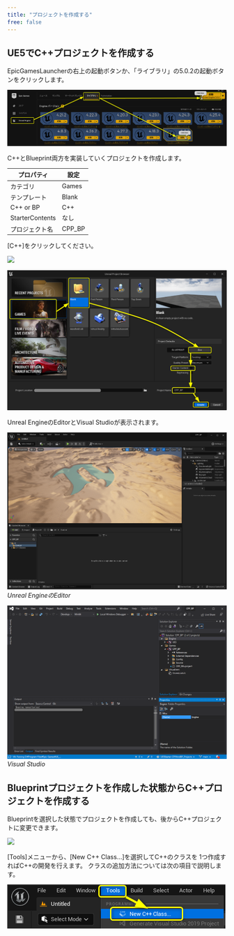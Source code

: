 ```yaml
---
title: "プロジェクトを作成する"
free: false
---
```


## UE5でC++プロジェクトを作成する

EpicGamesLauncherの右上の起動ボタンか、「ライブラリ」の5.0.2の起動ボタンをクリックします。

![](/images/books/ue5_starter_cpp_and_bp_001/chap_02_create_project/2022-06-18-09-53-44.png)

C++とBlueprint両方を実装していくプロジェクトを作成します。

| プロパティ      | 設定   |
| --------------- | ------ |
| カテゴリ        | Games  |
| テンプレート    | Blank  |
| C++ or BP       | C++    |
| StarterContents | なし   |
| プロジェクト名  | CPP_BP |

[C++]をクリックしてください。

![](https://storage.googleapis.com/zenn-user-upload/f8d2d99618f1-20220110.png)

![](/images/books/ue5_starter_cpp_and_bp_001/chap_02_create_project/2022-02-23-08-01-46.png)

Unreal EngineのEditorとVisual Studioが表示されます。

![](/images/books/ue5_starter_cpp_and_bp_001/chap_02_create_project/2022-02-23-08-03-25.png)
*Unreal EngineのEditor*

![](/images/books/ue5_starter_cpp_and_bp_001/chap_02_create_project/2022-02-07-05-12-58.png)
*Visual Studio*

## Blueprintプロジェクトを作成した状態からC++プロジェクトを作成する

Blueprintを選択した状態でプロジェクトを作成しても、後からC++プロジェクトに変更できます。

![](https://storage.googleapis.com/zenn-user-upload/24ca3464e502-20220110.png)

[Tools]メニューから、[New C++ Class...]を選択してC++のクラスを
1つ作成すればC++の開発を行えます。
クラスの追加方法については次の項目で説明します。

![](/images/books/ue5_starter_cpp_and_bp_001/chap_02_create_project/2022-02-23-07-58-14.png)